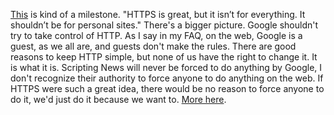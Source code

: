 <a href="https://twitter.com/johntracy/status/1233767329344954368">This</a> is kind of a milestone. "HTTPS is great, but it isn’t for everything. It shouldn’t be for personal sites." There's a bigger picture. Google shouldn't try to take control of HTTP. As I say in my FAQ, on the web, Google is a guest, as we all are, and guests don't make the rules. There are good reasons to keep HTTP simple, but none of us have the right to change it. It is what it is. Scripting News will never be forced to do anything by Google, I don't recognize their authority to force anyone to do anything on the web. If HTTPS were such a great idea, there would be no reason to force anyone to do it, we'd just do it because we want to. <a href="http://this.how/googleAndHttp/">More here</a>.  
